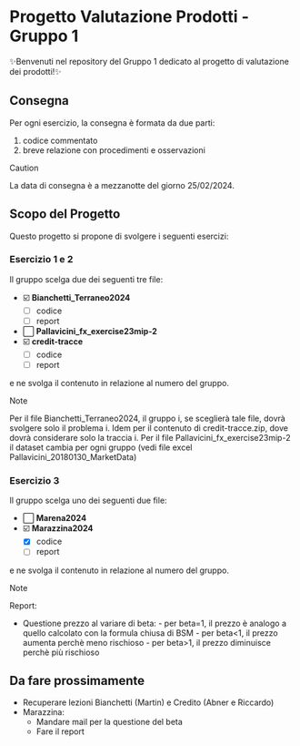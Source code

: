 # Progetto Valutazione Prodotti - Gruppo 1

✨Benvenuti nel repository del Gruppo 1 dedicato al progetto di valutazione dei prodotti!✨

## Consegna

Per ogni esercizio, la consegna è formata da due parti: 
1) codice commentato
2) breve relazione con procedimenti e osservazioni

> [!CAUTION]
> La data di consegna è a mezzanotte del giorno 25/02/2024.

## Scopo del Progetto

Questo progetto si propone di svolgere i seguenti esercizi: 

### Esercizio 1 e 2

Il gruppo scelga due dei seguenti tre file:

- ☑️ **Bianchetti_Terraneo2024**
  - [ ] codice
  - [ ] report 
- ⬜ **Pallavicini_fx_exercise23mip-2** 
- ☑️ **credit-tracce**
  - [ ] codice
  - [ ] report

e ne svolga il contenuto in relazione al numero del gruppo.

> [!NOTE]
> Per il file Bianchetti_Terraneo2024, il gruppo i, se sceglierà tale file, dovrà svolgere solo il problema i.
Idem per il contenuto di credit-tracce.zip, dove dovrà considerare solo la traccia i.
Per il file Pallavicini_fx_exercise23mip-2 il dataset cambia per ogni gruppo (vedi file excel Pallavicini_20180130_MarketData)

### Esercizio 3

Il gruppo scelga uno dei seguenti due file:

- ⬜ **Marena2024**
- ☑️ **Marazzina2024**
  - [x] codice
  - [ ] report

e ne svolga il contenuto in relazione al numero del gruppo.

> [!NOTE]
> Report:
> - Questione prezzo al variare di beta:
    - per beta=1, il prezzo è analogo a quello calcolato con la formula chiusa di BSM
    - per beta<1, il prezzo aumenta perchè meno rischioso
    - per beta>1, il prezzo diminuisce perchè più rischioso

## Da fare prossimamente

- Recuperare lezioni Bianchetti (Martin) e Credito (Abner e Riccardo)
- Marazzina:
  - Mandare mail per la questione del beta
  - Fare il report